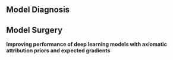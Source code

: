 ## Model Diagnosis

## Model Surgery

**Improving performance of deep learning models with axiomatic attribution priors and expected gradients**
